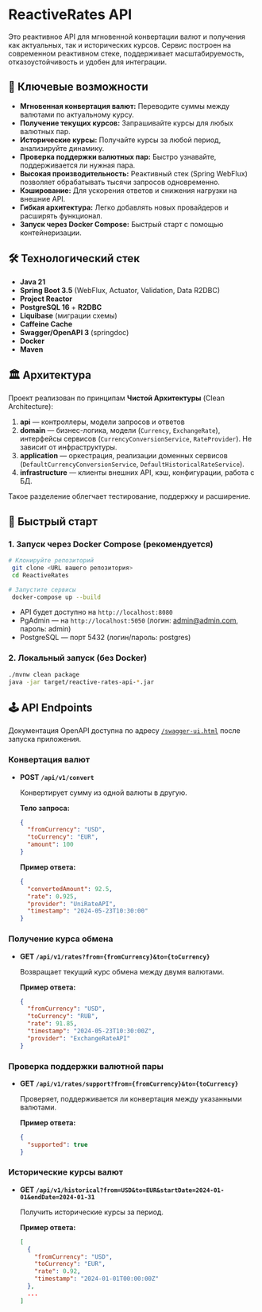 # ReactiveRates API

Это реактивное API для мгновенной конвертации валют и получения как актуальных, так и исторических курсов. Сервис построен на современном реактивном стеке, поддерживает масштабируемость, отказоустойчивость и удобен для интеграции.

## 🌟 Ключевые возможности

-   **Мгновенная конвертация валют:** Переводите суммы между валютами по актуальному курсу.
-   **Получение текущих курсов:** Запрашивайте курсы для любых валютных пар.
-   **Исторические курсы:** Получайте курсы за любой период, анализируйте динамику.
-   **Проверка поддержки валютных пар:** Быстро узнавайте, поддерживается ли нужная пара.
-   **Высокая производительность:** Реактивный стек (Spring WebFlux) позволяет обрабатывать тысячи запросов одновременно.
-   **Кэширование:** Для ускорения ответов и снижения нагрузки на внешние API.
-   **Гибкая архитектура:** Легко добавлять новых провайдеров и расширять функционал.
-   **Запуск через Docker Compose:** Быстрый старт с помощью контейнеризации.

## 🛠️ Технологический стек

-   **Java 21**
-   **Spring Boot 3.5** (WebFlux, Actuator, Validation, Data R2DBC)
-   **Project Reactor**
-   **PostgreSQL 16** + **R2DBC**
-   **Liquibase** (миграции схемы)
-   **Caffeine Cache**
-   **Swagger/OpenAPI 3** (springdoc)
-   **Docker**
-   **Maven**

## 🏛️ Архитектура

Проект реализован по принципам **Чистой Архитектуры** (Clean Architecture):

1. **api** — контроллеры, модели запросов и ответов
2.  **domain** — бизнес-логика, модели (`Currency`, `ExchangeRate`), интерфейсы сервисов (`CurrencyConversionService`, `RateProvider`). Не зависит от инфраструктуры.
3.  **application** — оркестрация, реализации доменных сервисов (`DefaultCurrencyConversionService`, `DefaultHistoricalRateService`).
4.  **infrastructure** — клиенты внешних API, кэш, конфигурации, работа с БД.

Такое разделение облегчает тестирование, поддержку и расширение.

## 🚀 Быстрый старт

### 1. Запуск через Docker Compose (рекомендуется)

```bash
# Клонируйте репозиторий
 git clone <URL вашего репозитория>
 cd ReactiveRates

# Запустите сервисы
 docker-compose up --build
```

- API будет доступно на `http://localhost:8080`
- PgAdmin — на `http://localhost:5050` (логин: admin@admin.com, пароль: admin)
- PostgreSQL — порт 5432 (логин/пароль: postgres)

### 2. Локальный запуск (без Docker)

```bash
./mvnw clean package
java -jar target/reactive-rates-api-*.jar
```

## 🕹️ API Endpoints

Документация OpenAPI доступна по адресу [`/swagger-ui.html`](http://localhost:8080/swagger-ui.html) после запуска приложения.

### Конвертация валют

-   **POST `/api/v1/convert`**

    Конвертирует сумму из одной валюты в другую.

    **Тело запроса:**
    ```json
    {
      "fromCurrency": "USD",
      "toCurrency": "EUR",
      "amount": 100
    }
    ```

    **Пример ответа:**
    ```json
    {
      "convertedAmount": 92.5,
      "rate": 0.925,
      "provider": "UniRateAPI",
      "timestamp": "2024-05-23T10:30:00"
    }
    ```

### Получение курса обмена

-   **GET `/api/v1/rates?from={fromCurrency}&to={toCurrency}`**

    Возвращает текущий курс обмена между двумя валютами.

    **Пример ответа:**
    ```json
    {
      "fromCurrency": "USD",
      "toCurrency": "RUB",
      "rate": 91.85,
      "timestamp": "2024-05-23T10:30:00Z",
      "provider": "ExchangeRateAPI"
    }
    ```

### Проверка поддержки валютной пары

-   **GET `/api/v1/rates/support?from={fromCurrency}&to={toCurrency}`**

    Проверяет, поддерживается ли конвертация между указанными валютами.

    **Пример ответа:**
    ```json
    {
      "supported": true
    }
    ```

### Исторические курсы валют

-   **GET `/api/v1/historical?from=USD&to=EUR&startDate=2024-01-01&endDate=2024-01-31`**

    Получить исторические курсы за период.

    **Пример ответа:**
    ```json
    [
      {
        "fromCurrency": "USD",
        "toCurrency": "EUR",
        "rate": 0.92,
        "timestamp": "2024-01-01T00:00:00Z"
      },
      ...
    ]
    ```